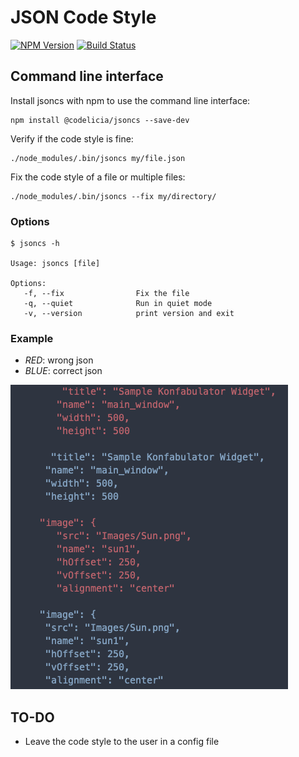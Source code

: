 JSON Code Style
=========

[![NPM Version](https://img.shields.io/npm/v/@codelicia/jsoncs)](https://www.npmjs.org/package/@codelicia/jsoncs)
[![Build Status](https://travis-ci.org/codelicia/jsoncs.svg?branch=master)](https://travis-ci.org/codelicia/jsoncs)

## Command line interface
Install jsoncs with npm to use the command line interface:

    npm install @codelicia/jsoncs --save-dev

Verify if the code style is fine:

    ./node_modules/.bin/jsoncs my/file.json

Fix the code style of a file or multiple files:

    ./node_modules/.bin/jsoncs --fix my/directory/

### Options 

    $ jsoncs -h

    Usage: jsoncs [file]

    Options:
       -f, --fix                Fix the file
       -q, --quiet              Run in quiet mode
       -v, --version            print version and exit

### Example

* _RED_: wrong json
* _BLUE_: correct json

![](./example.png)

## TO-DO

* Leave the code style to the user in a config file

